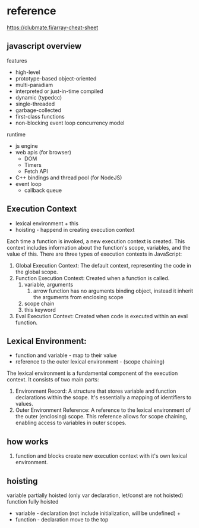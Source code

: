 # reference

https://clubmate.fi/array-cheat-sheet

## javascript overview

features

- high-level
- prototype-based object-oriented
- multi-paradiam
- interpreted or just-in-time compiled
- dynamic (typedcc)
- single-threaded
- garbage-collected
- first-class functions
- non-blocking event loop concurrency model

runtime

- js engine
- web apis (for browser)
  - DOM
  - Timers
  - Fetch API
- C++ bindings and thread pool (for NodeJS)
- event loop
  - callback queue

## Execution Context

- lexical environment + this
- hoisting - happend in creating execution context

Each time a function is invoked, a new execution context is created. This context includes information about the function's scope, variables, and the value of this.
There are three types of execution contexts in JavaScript:

1. Global Execution Context: The default context, representing the code in the global scope.
2. Function Execution Context: Created when a function is called.
   1. variable, arguments
      1. arrow function has no arguments binding object, instead it inherit the arguments from enclosing scope
   2. scope chain
   3. this keyword
3. Eval Execution Context: Created when code is executed within an eval function.

## Lexical Environment:

- function and variable - map to their value
- reference to the outer lexical environment - (scope chaining)

The lexical environment is a fundamental component of the execution context. It consists of two main parts:

1. Environment Record: A structure that stores variable and function declarations within the scope. It's essentially a mapping of identifiers to values.
2. Outer Environment Reference: A reference to the lexical environment of the outer (enclosing) scope. This reference allows for scope chaining, enabling access to variables in outer scopes.

## how works

1. function and blocks create new execution context with it's own lexical environment.

## hoisting

variable partially hoisted (only var declaration, let/const are not hoisted)
function fully hoisted

- variable - declaration (not include initialization, will be undefined) +
- function - declaration move to the top
